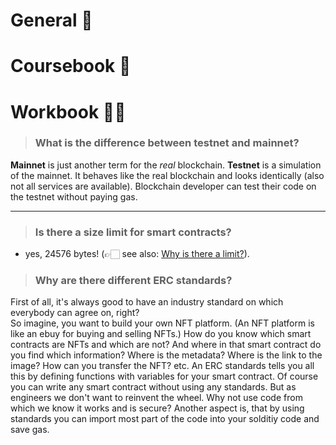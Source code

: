 # General 🎲  
# Coursebook 📗   
# Workbook 👨‍💻  

>### What is the difference between testnet and mainnet?
**Mainnet** is just another term for the *real* blockchain. **Testnet** is a simulation of the mainnet. It behaves like the real blockchain and looks identically (also not all services are available). Blockchain developer can test their code on the testnet without paying gas.

---




> ### Is there a size limit for smart contracts?
- yes, 24576 bytes! (👉🏻 see also: [Why is there a limit?](https://ethereum.org/en/developers/tutorials/downsizing-contracts-to-fight-the-contract-size-limit/#why-is-there-a-limit)).



>### Why are there different ERC standards?
First of all, it's always good to have an industry standard on which everybody can agree on, right?  
So imagine, you want to build your own NFT platform. (An NFT platform is like an ebuy for buying and selling NFTs.) How do you know which smart contracts are NFTs and which are not? And where in that smart contract do you find which information? Where is the metadata? Where is the link to the image? How can you transfer the NFT? etc. An ERC standards tells you all this by defining functions with variables for your smart contract. 
Of course you can write any smart contract without using any standards. But as engineers we don't want to reinvent the wheel. Why not use code from which we know it works and is secure? 
Another aspect is, that by using standards you can import most part of the code into your solditiy code and save gas. 